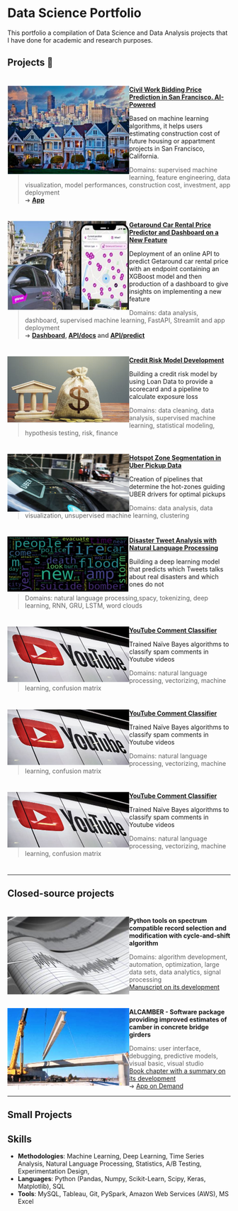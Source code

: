 # Data Science Portfolio  
This portfolio a compilation of  Data Science and Data Analysis projects that I have done for academic and research purposes. 


## Projects 🧐  

#

<img align="left" width="275" height="200" src="https://github.com/levist7/portfolio/blob/main/imgs/bidding_project.JPG"> **[Civil Work Bidding Price Prediction in San Francisco. AI-Powered](https://github.com/levist7/Civil-Work-Bidding-And-Investment-Helper)**

 Based on machine learning algorithms, it helps users estimating construction cost of future housing or appartment projects in San Francisco, California.      
> Domains: supervised machine learning, feature engineering, data visualization, model performances, construction cost, investment, app deployment  
 ➜ **[App](https://costofmyconstructionproject.herokuapp.com)**   

#

<img align="left" width="275" height="200" src="https://github.com/levist7/portfolio/blob/main/imgs/getaround_project.JPG"> **[Getaround Car Rental Price Predictor and Dashboard on a New Feature](https://github.com/levist7/GetAround_EDA_ML_Dashboard_API_Project)**

Deployment of an online API to predict Getaround car rental price with an endpoint containing an XGBoost model and then production of a dashboard to give insights on implementing a new feature
> Domains: data analysis, dashboard, supervised machine learning, FastAPI, Streamlit and app deployment  
 ➜ **[Dashboard](http://getaround-dashboard-threshold.herokuapp.com), [API/docs](http://getaround-api-xgboost.herokuapp.com/docs) and [API/predict](http://getaround-api-xgboost.herokuapp.com/predict)**  

#

 <img align="left" width="275" height="150" src="https://github.com/levist7/portfolio/blob/main/imgs/credit_risk_project.JPG"> **[Credit Risk Model Development](https://github.com/levist7/Credit_Risk_Modelling)**  

Building a credit risk model by using Loan Data to provide a scorecard and a pipeline to calculate exposure loss  
> Domains: data cleaning, data analysis, supervised machine learning, statistical modeling, hypothesis testing, risk, finance   

#

<img align="left" width="275" height="130" src="https://github.com/levist7/portfolio/blob/main/imgs/uber_project.JPG"> **[Hotspot Zone Segmentation in Uber Pickup Data](https://github.com/levist7/UBER_Pickups_Project)**  

Creation of pipelines that determine the hot-zones guiding UBER drivers for optimal pickups  
> Domains: data analysis, data visualization, unsupervised machine learning, clustering   
 

#

<img align="left" width="275" height="125" src="https://github.com/levist7/portfolio/blob/main/imgs/tweet_project.JPG"> **[Disaster Tweet Analysis with Natural Language Processing](https://github.com/levist7/NLP_Disaster_Tweet_Analysis)**  

Building a deep learning model that predicts which Tweets talks about real disasters and which ones do not  
> Domains: natural language processing,spacy, tokenizing, deep learning, RNN, GRU, LSTM, word clouds   


#

<img align="left" width="275" height="125" src="https://github.com/levist7/portfolio/blob/main/imgs/youtube_project.JPG"> **[YouTube Comment Classifier](https://github.com/levist7/YouTube_Spam_Comments)**  

Trained Naïve Bayes algorithms to classify spam comments in Youtube videos  
> Domains: natural language processing, vectorizing, machine learning, confusion matrix  
  
#

<img align="left" width="275" height="125" src="https://github.com/levist7/portfolio/blob/main/imgs/youtube_project.JPG"> **[YouTube Comment Classifier](https://github.com/levist7/YouTube_Spam_Comments)**  

Trained Naïve Bayes algorithms to classify spam comments in Youtube videos  
> Domains: natural language processing, vectorizing, machine learning, confusion matrix  
  
#


<img align="left" width="275" height="125" src="https://github.com/levist7/portfolio/blob/main/imgs/youtube_project.JPG"> **[YouTube Comment Classifier](https://github.com/levist7/YouTube_Spam_Comments)**  

Trained Naïve Bayes algorithms to classify spam comments in Youtube videos  
> Domains: natural language processing, vectorizing, machine learning, confusion matrix  
  
#
---
## Closed-source projects  

# 

<img align="left" width="275" height="175" src="https://github.com/levist7/portfolio/blob/main/imgs/signal_project.JPG"> **Python tools on spectrum compatible record selection and modification with cycle-and-shift algorithm**  
> Domains: algorithm development, automation, optimization, large data sets, data analytics, signal processing  
[Manuscript on its development](https://tel.archives-ouvertes.fr/tel-01809010)  

#

<img align="left" width="275" height="175" src="https://github.com/levist7/portfolio/blob/main/imgs/pconcrete_project.JPG"> **ALCAMBER - Software package providing improved estimates of camber in concrete bridge girders**  
> Domains: user interface, debugging, predictive models, visual basic, visual studio  
[Book chapter with a summary on its development](https://link.springer.com/chapter/10.1007/978-3-030-59169-4_6)  
➜ [App on Demand](https://eng.auburn.edu/research/centers/hrc/hrc-info-pages/software/alcamber) 


---

## Small Projects

## Skills

- **Methodologies**: Machine Learning, Deep Learning, Time Series Analysis, Natural Language Processing, Statistics, A/B Testing, Experimentation Design, 
- **Languages**: Python (Pandas, Numpy, Scikit-Learn, Scipy, Keras, Matplotlib), SQL
- **Tools**: MySQL, Tableau, Git, PySpark, Amazon Web Services (AWS), MS Excel 
